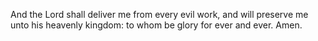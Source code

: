 And the Lord shall deliver me from every evil work, and will preserve me unto his heavenly kingdom: to whom be glory for ever and ever. Amen.
